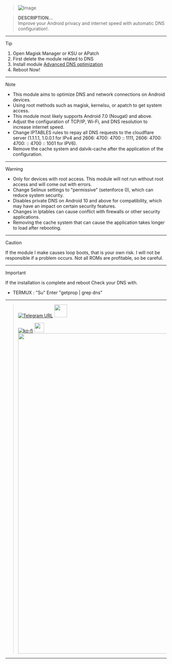 > ![Image](https://github.com/user-attachments/assets/7a1b9891-259d-4fbc-8bbe-b56b13934909)

> **DESCRIPTION...**    
> Improve your Android privacy and internet speed with automatic DNS configuration!.
<hr/>

> [!TIP]
> 1. Open Magisk Manager or KSU or APatch
> 2. First delete the module related to DNS
> 3. Install module [Advanced DNS optimization](https://www.effectiveratecpm.com/xu1d08g9?key=911bf90716e689ca30a9aa687533a0a4)
> 4. Reboot Now!
<hr/>

> [!NOTE]
> - This module aims to optimize DNS and network connections on Android devices.
> - Using root methods such as magisk, kernelsu, or apatch to get system access.
> - This module most likely supports Android 7.0 (Nougat) and above.
> - Adjust the configuration of TCP/IP, Wi-Fi, and DNS resolution to increase internet speed.
> - Change IPTABLES rules to repay all DNS requests to the cloudflare server (1.1.1.1, 1.0.0.1 for IPv4 and 2606: 4700: 4700 :: 1111, 2606: 4700: 4700: :: 4700 :: 1001 for IPV6).
> - Remove the cache system and dalvik-cache after the application of the configuration.
<hr/>

> [!WARNING]
> - Only for devices with root access. This module will not run without root access and will come out with errors.
> - Change Selinux settings to "permissive" (setenforce 0), which can reduce system security.
> - Disables private DNS on Android 10 and above for compatibility, which may have an impact on certain security features.
> - Changes in Iptables can cause conflict with firewalls or other security applications.
> - Removing the cache system that can cause the application takes longer to load after rebooting.
<hr/>

> [!CAUTION]
> If the module I make causes loop boots, that is your own risk. I will not be responsible if a problem occurs. Not all ROMs are profitable, so be careful.
<hr/>

> [!IMPORTANT]
> If the installation is complete and reboot
Check your DNS with.
> - TERMUX : "Su" Enter "getprop | grep dns"      
<hr/>

> [![Telegram URL](https://img.shields.io/badge/Telegram-Join-2CA5E?style=social&logo=telegram)](https://t.me/modulkuntul)
> <img src="https://github.com/Anmol-Baranwal/Cool-GIFs-For-GitHub/assets/74038190/34376b0e-4ae2-4278-9d3d-82e8016a87d6" width="40">&nbsp;
>   
> [![ko-fi](https://www.ko-fi.com/img/githubbutton_sm.svg)](https://ko-fi.com/illumi666)
> <img src="https://raw.githubusercontent.com/innng/innng/master/assets/kyubey.gif" height="30" />
> <img src="https://user-images.githubusercontent.com/74038190/212284100-561aa473-3905-4a80-b561-0d28506553ee.gif" width="1000">
<hr/>
